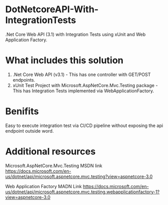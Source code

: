 # DotNetcoreAPI-With-IntegrationTests
.Net Core Web API (3.1) with Integration Tests using xUnit and Web Application Factory.

# What includes this solution

1) .Net Core Web API (v3.1) - This has one controller with GET/POST endpoints.
2) xUnit Test Project with Microsoft.AspNetCore.Mvc.Testing package  - This has Integration Tests implemented via WebApplicationFactory.

# Benifits
Easy to execute integration test via CI/CD pipeline without exposing the api endpoint outside word.

# Additional resources

Microsoft.AspNetCore.Mvc.Testing MSDN link
https://docs.microsoft.com/en-us/dotnet/api/microsoft.aspnetcore.mvc.testing?view=aspnetcore-3.0

Web Application Factory MADN Link
https://docs.microsoft.com/en-us/dotnet/api/microsoft.aspnetcore.mvc.testing.webapplicationfactory-1?view=aspnetcore-3.0



